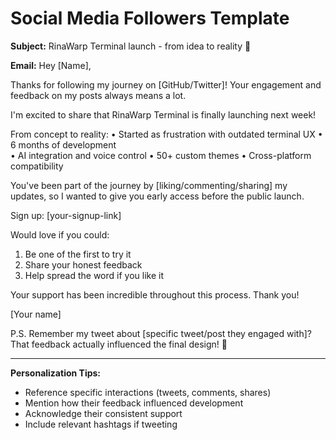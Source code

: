 # Social Media Followers Template

**Subject:** RinaWarp Terminal launch - from idea to reality 🚀

**Email:**
Hey [Name],

Thanks for following my journey on [GitHub/Twitter]! Your engagement and feedback on my posts always means a lot.

I'm excited to share that RinaWarp Terminal is finally launching next week! 

From concept to reality:
• Started as frustration with outdated terminal UX
• 6 months of development  
• AI integration and voice control
• 50+ custom themes
• Cross-platform compatibility

You've been part of the journey by [liking/commenting/sharing] my updates, so I wanted to give you early access before the public launch.

Sign up: [your-signup-link]

Would love if you could:
1. Be one of the first to try it
2. Share your honest feedback
3. Help spread the word if you like it

Your support has been incredible throughout this process. Thank you!

[Your name]

P.S. Remember my tweet about [specific tweet/post they engaged with]? That feedback actually influenced the final design! 🙏

---

**Personalization Tips:**
- Reference specific interactions (tweets, comments, shares)
- Mention how their feedback influenced development
- Acknowledge their consistent support
- Include relevant hashtags if tweeting
